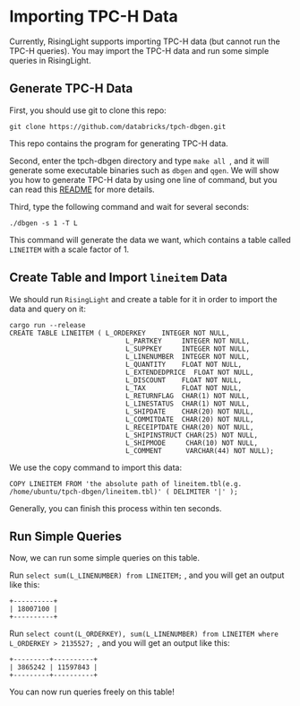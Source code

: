 # Importing TPC-H Data

Currently, RisingLight supports importing TPC-H data (but cannot run the TPC-H queries). You may import the TPC-H data
and run some simple queries in RisingLight.

## Generate TPC-H Data

First, you should use git to clone this repo:

```
git clone https://github.com/databricks/tpch-dbgen.git
```

This repo contains the program for generating TPC-H data. 

Second, enter the tpch-dbgen directory and type `make all `, and it will generate some executable binaries such as `dbgen` and `qgen`.  We will show you how to generate TPC-H data by using one line of command, but you can read this [README](https://github.com/databricks/tpch-dbgen/blob/master/README) for more details.

Third, type the following command and wait for several seconds:

```
./dbgen -s 1 -T L
```

This command will generate the data we want, which contains a table called `LINEITEM` with a scale factor of 1.

## Create Table and Import `lineitem` Data

We should run `RisingLight` and create a table for it in order to import the data and query on it:

```
cargo run --release
CREATE TABLE LINEITEM ( L_ORDERKEY    INTEGER NOT NULL,
                             L_PARTKEY     INTEGER NOT NULL,
                             L_SUPPKEY     INTEGER NOT NULL,
                             L_LINENUMBER  INTEGER NOT NULL,
                             L_QUANTITY    FLOAT NOT NULL,
                             L_EXTENDEDPRICE  FLOAT NOT NULL,
                             L_DISCOUNT    FLOAT NOT NULL,
                             L_TAX         FLOAT NOT NULL,
                             L_RETURNFLAG  CHAR(1) NOT NULL,
                             L_LINESTATUS  CHAR(1) NOT NULL,
                             L_SHIPDATE    CHAR(20) NOT NULL,
                             L_COMMITDATE  CHAR(20) NOT NULL,
                             L_RECEIPTDATE CHAR(20) NOT NULL,
                             L_SHIPINSTRUCT CHAR(25) NOT NULL,
                             L_SHIPMODE     CHAR(10) NOT NULL,
                             L_COMMENT      VARCHAR(44) NOT NULL);
```

We use the copy command to import this data: 

```
COPY LINEITEM FROM 'the absolute path of lineitem.tbl(e.g. /home/ubuntu/tpch-dbgen/lineitem.tbl)' ( DELIMITER '|' );
```

Generally, you can finish this process within ten seconds.

## Run Simple Queries

Now, we can run some simple queries on this table.

Run `select sum(L_LINENUMBER) from LINEITEM;` , and you will get an output like this:

```
+----------+
| 18007100 |
+----------+
```

Run `select count(L_ORDERKEY), sum(L_LINENUMBER) from LINEITEM where L_ORDERKEY > 2135527; `, and you will get an output like this:

```
+---------+----------+
| 3865242 | 11597843 |
+---------+----------+
```

You can now run queries freely on this table!